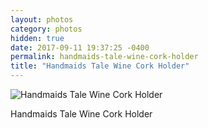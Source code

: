 ```yaml
---
layout: photos
category: photos
hidden: true
date: 2017-09-11 19:37:25 -0400
permalink: handmaids-tale-wine-cork-holder
title: "Handmaids Tale Wine Cork Holder"
---
```


![Handmaids Tale Wine Cork Holder](http://jonkit.ca/cdn/photos/2017-09-11-handmaids-wine-cork-holder.jpeg)

Handmaids Tale Wine Cork Holder